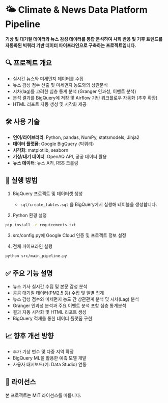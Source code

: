 # 🌤️ Climate & News Data Platform Pipeline

**기상 및 대기질 데이터와 뉴스 감성 데이터를 통합 분석하여 사회 반응 및 기후 트렌드를 자동화된 빅쿼리 기반 데이터 파이프라인으로 구축하는 프로젝트입니다.**

## 🔍 프로젝트 개요

- 실시간 뉴스와 미세먼지 데이터를 수집
- 뉴스 감성 점수 산출 및 미세먼지 농도와의 상관분석
- 시차(lag)를 고려한 심층 통계 분석 (Granger 인과성, 이벤트 분석)
- 분석 결과를 BigQuery에 저장 및 Airflow 기반 워크플로우 자동화 (추후 확장)
- HTML 리포트 자동 생성 및 시각화 제공

## 🛠 사용 기술

- **언어/라이브러리**: Python, pandas, NumPy, statsmodels, Jinja2
- **데이터 플랫폼**: Google BigQuery (빅쿼리)
- **시각화**: matplotlib, seaborn
- **기상/대기 데이터**: OpenAQ API, 공공 데이터 활용
- **뉴스 데이터**: 뉴스 API, RSS 크롤링

## 🚀 실행 방법

1. BigQuery 프로젝트 및 데이터셋 생성  
   - `sql/create_tables.sql` 을 BigQuery에서 실행해 테이블을 생성합니다.

2. Python 환경 설정  
```bash
pip install -r requirements.txt
```

3. src/config.py에 Google Cloud 인증 및 프로젝트 정보 설정

4. 전체 파이프라인 실행
```bash
python src/main_pipeline.py
```

## ✅ 주요 기능 설명
- 뉴스 기사 실시간 수집 및 본문 감성 분석
- 공공 대기질 데이터(PM2.5 등) 수집 및 일별 집계
- 뉴스 감성 점수와 미세먼지 농도 간 상관관계 분석 및 시차(Lag) 분석
- Granger 인과성 분석과 주요 이벤트 분석 포함 심층 통계분석
- 결과 자동 시각화 및 HTML 리포트 생성
- BigQuery 적재를 통한 데이터 플랫폼 구현

## 📈 향후 개선 방향
- 추가 기상 변수 및 다중 지역 확장
- BigQuery ML을 활용한 예측 모델 개발
- 사용자 대시보드(예: Data Studio) 연동

## 🧾 라이선스

본 프로젝트는 MIT 라이선스를 따릅니다.